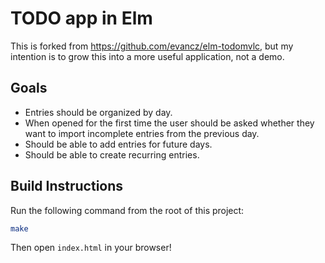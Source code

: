# TODO app in Elm

This is forked from https://github.com/evancz/elm-todomvlc, but my intention is
to grow this into a more useful application, not a demo.

## Goals

- Entries should be organized by day.
- When opened for the first time the user should be asked whether they want to
  import incomplete entries from the previous day.
- Should be able to add entries for future days.
- Should be able to create recurring entries.

## Build Instructions

Run the following command from the root of this project:

```bash
make
```

Then open `index.html` in your browser!
